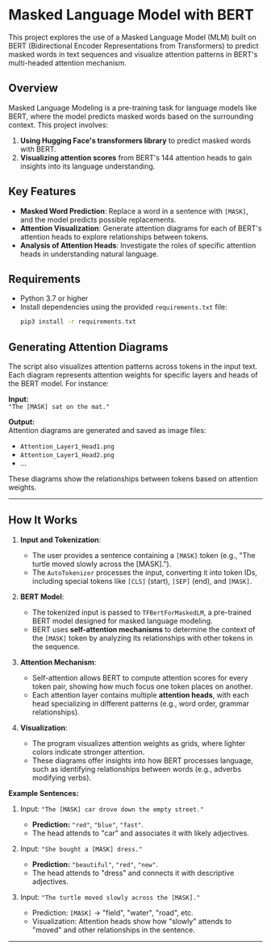 # Masked Language Model with BERT

This project explores the use of a Masked Language Model (MLM) built on BERT (Bidirectional Encoder Representations from Transformers) to predict masked words in text sequences and visualize attention patterns in BERT's multi-headed attention mechanism.

## Overview

Masked Language Modeling is a pre-training task for language models like BERT, where the model predicts masked words based on the surrounding context. This project involves:
1. **Using Hugging Face's transformers library** to predict masked words with BERT.
2. **Visualizing attention scores** from BERT's 144 attention heads to gain insights into its language understanding.

## Key Features

- **Masked Word Prediction**: Replace a word in a sentence with `[MASK]`, and the model predicts possible replacements.
- **Attention Visualization**: Generate attention diagrams for each of BERT's attention heads to explore relationships between tokens.
- **Analysis of Attention Heads**: Investigate the roles of specific attention heads in understanding natural language.

## Requirements

- Python 3.7 or higher
- Install dependencies using the provided `requirements.txt` file:
  ```bash
  pip3 install -r requirements.txt
## Generating Attention Diagrams
The script also visualizes attention patterns across tokens in the input text. Each diagram represents attention weights for specific layers and heads of the BERT model. For instance:

**Input:**  
`"The [MASK] sat on the mat."`

**Output:**  
Attention diagrams are generated and saved as image files:  
- `Attention_Layer1_Head1.png`  
- `Attention_Layer1_Head2.png`  
- ...  

These diagrams show the relationships between tokens based on attention weights.

---


## How It Works

1. **Input and Tokenization**:
   - The user provides a sentence containing a `[MASK]` token (e.g., "The turtle moved slowly across the [MASK].").
   - The `AutoTokenizer` processes the input, converting it into token IDs, including special tokens like `[CLS]` (start), `[SEP]` (end), and `[MASK]`.

2. **BERT Model**:
   - The tokenized input is passed to `TFBertForMaskedLM`, a pre-trained BERT model designed for masked language modeling.
   - BERT uses **self-attention mechanisms** to determine the context of the `[MASK]` token by analyzing its relationships with other tokens in the sequence.

3. **Attention Mechanism**:
   - Self-attention allows BERT to compute attention scores for every token pair, showing how much focus one token places on another.
   - Each attention layer contains multiple **attention heads**, with each head specializing in different patterns (e.g., word order, grammar relationships).

4. **Visualization**:
   - The program visualizes attention weights as grids, where lighter colors indicate stronger attention.
   - These diagrams offer insights into how BERT processes language, such as identifying relationships between words (e.g., adverbs modifying verbs).


**Example Sentences:**  
1. Input: `"The [MASK] car drove down the empty street."`  
   - **Prediction:** `"red"`, `"blue"`, `"fast"`.  
   - The head attends to "car" and associates it with likely adjectives.  

2. Input: `"She bought a [MASK] dress."`  
   - **Prediction:** `"beautiful"`, `"red"`, `"new"`.  
   - The head attends to "dress" and connects it with descriptive adjectives.

3. Input: `"The turtle moved slowly across the [MASK]."`
   - Prediction: `[MASK]` → "field", "water", "road", etc.  
   - Visualization: Attention heads show how "slowly" attends to "moved" and other relationships in the sentence.

---


